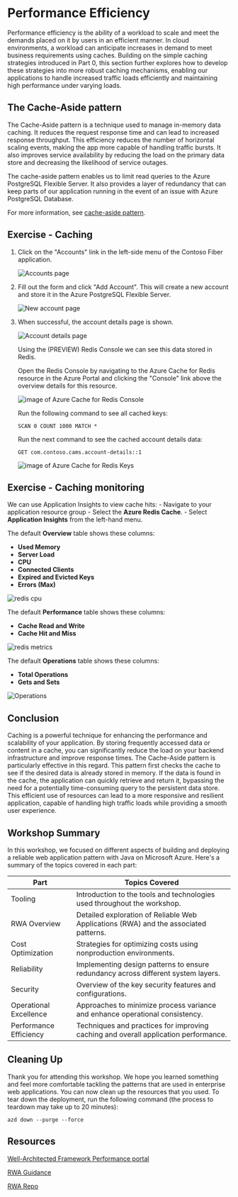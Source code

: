 # Performance Efficiency

Performance efficiency is the ability of a workload to scale and meet the demands placed on it by users in an efficient manner. In cloud environments, a workload can anticipate increases in demand to meet business requirements using caches. Building on the simple caching strategies introduced in Part 0, this section further explores how to develop these strategies into more robust caching mechanisms, enabling our applications to handle increased traffic loads efficiently and maintaining high performance under varying loads.

## The Cache-Aside pattern

The Cache-Aside pattern is a technique used to manage in-memory data caching. It reduces the request response time and can lead to increased response throughput. This efficiency reduces the number of horizontal scaling events, making the app more capable of handling traffic bursts. It also improves service availability by reducing the load on the primary data store and decreasing the likelihood of service outages.

The cache-aside pattern enables us to limit read queries to the Azure PostgreSQL Flexible Server. It also provides a layer of redundancy that can keep parts of our application running in the event of an issue with Azure PostgreSQL Database.

For more information, see [cache-aside pattern](https://learn.microsoft.com/azure/architecture/patterns/cache-aside).

## Exercise - Caching

1. Click on the "Accounts" link in the left-side menu of the Contoso Fiber application.

    ![Accounts page](images/contoso-accounts-page.png)

1. Fill out the form and click "Add Account". This will create a new account and store it in the Azure PostgreSQL Flexible Server.

    ![New account page](images/contoso-account-new-page.png)

1. When successful, the account details page is shown.

      ![Account details page](images/contoso-account-details-page.png)

    Using the (PREVIEW) Redis Console we can see this data stored in Redis.

    Open the Redis Console by navigating to the Azure Cache for Redis resource in the Azure Portal and clicking the "Console" link above the overview details for this resource.

    ![image of Azure Cache for Redis Console](images/azure-redis-console.png)

    Run the following command to see all cached keys:

    ```
    SCAN 0 COUNT 1000 MATCH *
    ```

    Run the next command to see the cached account details data:

    ```
    GET com.contoso.cams.account-details::1 
    ```

    ![image of Azure Cache for Redis Keys](images/redis-keys.png)

## Exercise - Caching monitoring

We can use Application Insights to view cache hits:
    - Navigate to your application resource group
    - Select the **Azure Redis Cache**.
    - Select **Application Insights** from the left-hand menu.

The default **Overview** table shows these columns:

- **Used Memory**
- **Server Load**
- **CPU**
- **Connected Clients**
- **Expired and Evicted Keys**
- **Errors (Max)**

![redis cpu](images/cpu.jpg)

The default **Performance** table shows these columns:

- **Cache Read and Write**
- **Cache Hit and Miss**

![redis metrics](images/redis.jpg)

The default **Operations** table shows these columns:

- **Total Operations**
- **Gets and Sets**

![Operations](images/operations.jpg)

## Conclusion

Caching is a powerful technique for enhancing the performance and scalability of your application. By storing frequently accessed data or content in a cache, you can significantly reduce the load on your backend infrastructure and improve response times. The Cache-Aside pattern is particularly effective in this regard. This pattern first checks the cache to see if the desired data is already stored in memory. If the data is found in the cache, the application can quickly retrieve and return it, bypassing the need for a potentially time-consuming query to the persistent data store. This efficient use of resources can lead to a more responsive and resilient application, capable of handling high traffic loads while providing a smooth user experience.

## Workshop Summary

In this workshop, we focused on different aspects of building and deploying a reliable web application pattern with Java on Microsoft Azure. Here's a summary of the topics covered in each part:

| Part | Topics Covered |
|------|----------------|
| Tooling | Introduction to the tools and technologies used throughout the workshop. |
| RWA Overview | Detailed exploration of Reliable Web Applications (RWA) and the associated patterns. |
| Cost Optimization | Strategies for optimizing costs using nonproduction environments. |
| Reliability | Implementing design patterns to ensure redundancy across different system layers. |
| Security | Overview of the key security features and configurations. |
| Operational Excellence | Approaches to minimize process variance and enhance operational consistency. |
| Performance Efficiency | Techniques and practices for improving caching and overall application performance.

## Cleaning Up

Thank you for attending this workshop.  We hope you learned something and feel more comfortable tackling the patterns that are used in enterprise web applications. You can now clean up the resources that you used.
To tear down the deployment, run the following command (the process to teardown may take up to 20 minutes):

```shell
azd down --purge --force
```

## Resources
[Well-Architected Framework Performance portal](https://learn.microsoft.com/azure/well-architected/performance-efficiency)

[RWA Guidance](https://aka.ms/eap/rwa/java/doc)

[RWA Repo](https://aka.ms/eap/rwa/java)
